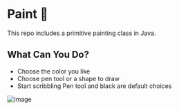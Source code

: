 # Paint 🎨
 This repo includes a primitive painting class in Java. 

## What Can You Do?
- Choose the color you like
- Choose pen tool or a shape to draw
- Start scribbling
Pen tool and black are default choices


![image](https://github.com/Elif-Rana/Paint/assets/122517868/e04e1771-30c9-4d55-a823-6c5ec2115727)
